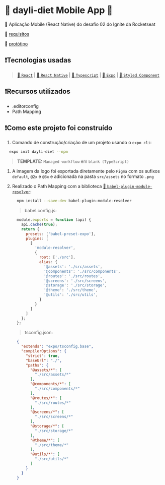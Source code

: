 # 🥓 dayli-diet Mobile App 🥕

🔰 Aplicação Mobile (React Native) do desafio 02 do Ignite da Rocketseat

  🔗 [requisitos](https://efficient-sloth-d85.notion.site/Desafio-02-Daily-Diet-98b7d85ec7e9428aa0f9f3bceed4380f)

  🔗 [protótipo](https://www.figma.com/file/KE3ZA17HLAzs1YL0EQbAoS/Daily-Diet-(Copy)?node-id=0%3A1&t=T4B71NxOS3JnGdhb-0)

## ❗Tecnologias usadas

> [🔗 `React`](https://pt-br.reactjs.org/) | [🔗 `React Native`](https://reactnative.dev/) | [🔗 `Typescript`](https://devdocs.io/typescript/) | [🔗 `Expo`](https://docs.expo.dev/) | [🔗 `Styled Component`](https://styled-components.com/)

## ❗Recursos utilizados

- .editorconfig
- Path Mapping

## ❗Como este projeto foi construído

1. Comando de construção/criação de um projeto usando o `expo cli`:

  ```sh
    expo init dayli-diet --npm
  ```

  > __TEMPLATE:__ `Managed workflow` em `blank (TypeScript)`

1. A imagem da logo foi exportada diretamente pelo `Figma` com os sufixos `default`, `@2x` e `@3x` e adicionada na pasta `src/assets` no formato `.png`

1. Realizado o Path Mapping com a biblioteca [🔗 `babel-plugin-module-resolver`](https://github.com/tleunen/babel-plugin-module-resolver):

    ```sh
      npm install --save-dev babel-plugin-module-resolver
    ```

    > babel.config.js:

    ```js
      module.exports = function (api) {
        api.cache(true);
        return {
          presets: ['babel-preset-expo'],
          plugins: [
            [
              'module-resolver',
              {
                root: ['./src'],
                alias: {
                  '@assets': './src/assets',
                  '@components': './src/components',
                  '@routes': './src/routes',
                  '@screens': './src/screens',
                  '@storage': './src/storage',
                  '@theme': './src/theme',
                  '@utils': './src/utils',
                }
              }
            ]
          ]
        };
      };
    ```

    > tsconfig.json:

    ```json
      {
        "extends": "expo/tsconfig.base",
        "compilerOptions": {
          "strict": true,
          "baseUrl": "./",
          "paths": {
            "@assets/*": [
              "./src/assets/*"
            ],
            "@components/*": [
              "./src/components/*"
            ],
            "@routes/*": [
              "./src/routes/*"
            ],
            "@screens/*": [
              "./src/screens/*"
            ],
            "@storage/*": [
              "./src/storage/*"
            ],
            "@theme/*": [
              "./src/theme/*"
            ],
            "@utils/*": [
              "./src/utils/*"
            ]
          }
        }
      }
    ```
